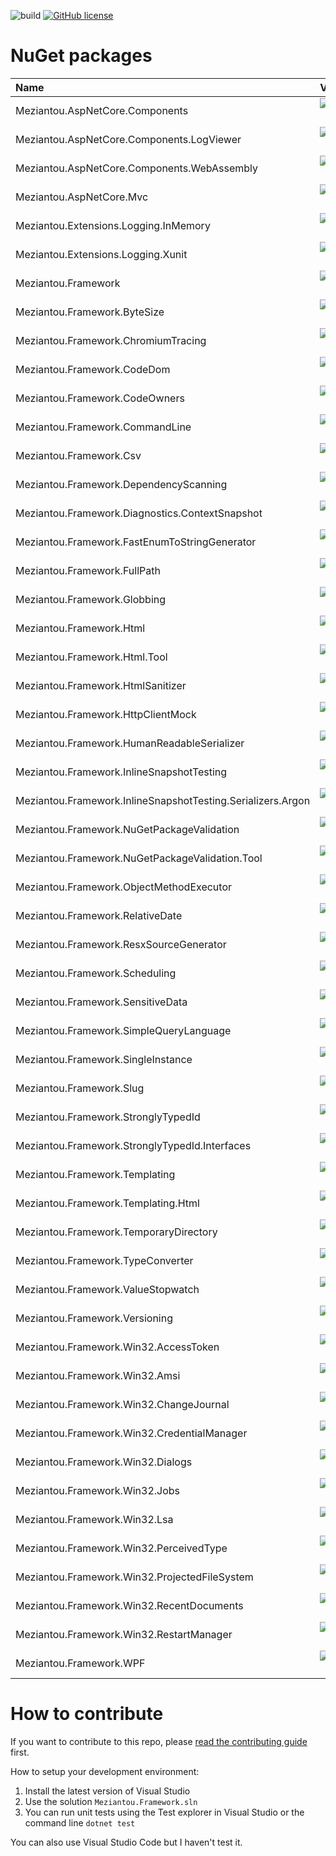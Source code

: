 ![build](https://github.com/meziantou/Meziantou.Framework/workflows/publish/badge.svg)
[![GitHub license](https://img.shields.io/github/license/meziantou/Meziantou.Framework.svg)](https://github.com/meziantou/Meziantou.Framework/blob/main/LICENSE.txt)

# NuGet packages

| Name | Version | Readme |
| :--- | :---: | :---: |
| Meziantou.AspNetCore.Components | [![NuGet](https://img.shields.io/nuget/v/Meziantou.AspNetCore.Components.svg)](https://www.nuget.org/packages/Meziantou.AspNetCore.Components/) | |
| Meziantou.AspNetCore.Components.LogViewer | [![NuGet](https://img.shields.io/nuget/v/Meziantou.AspNetCore.Components.LogViewer.svg)](https://www.nuget.org/packages/Meziantou.AspNetCore.Components.LogViewer/) | |
| Meziantou.AspNetCore.Components.WebAssembly | [![NuGet](https://img.shields.io/nuget/v/Meziantou.AspNetCore.Components.WebAssembly.svg)](https://www.nuget.org/packages/Meziantou.AspNetCore.Components.WebAssembly/) | |
| Meziantou.AspNetCore.Mvc | [![NuGet](https://img.shields.io/nuget/v/Meziantou.AspNetCore.Mvc.svg)](https://www.nuget.org/packages/Meziantou.AspNetCore.Mvc/) | |
| Meziantou.Extensions.Logging.InMemory | [![NuGet](https://img.shields.io/nuget/v/Meziantou.Extensions.Logging.InMemory.svg)](https://www.nuget.org/packages/Meziantou.Extensions.Logging.InMemory/) | [readme](src/Meziantou.Extensions.Logging.InMemory/readme.md) |
| Meziantou.Extensions.Logging.Xunit | [![NuGet](https://img.shields.io/nuget/v/Meziantou.Extensions.Logging.Xunit.svg)](https://www.nuget.org/packages/Meziantou.Extensions.Logging.Xunit/) | [readme](src/Meziantou.Extensions.Logging.Xunit/readme.md) |
| Meziantou.Framework | [![NuGet](https://img.shields.io/nuget/v/Meziantou.Framework.svg)](https://www.nuget.org/packages/Meziantou.Framework/) | |
| Meziantou.Framework.ByteSize | [![NuGet](https://img.shields.io/nuget/v/Meziantou.Framework.ByteSize.svg)](https://www.nuget.org/packages/Meziantou.Framework.ByteSize/) | [readme](src/Meziantou.Framework.ByteSize/readme.md) |
| Meziantou.Framework.ChromiumTracing | [![NuGet](https://img.shields.io/nuget/v/Meziantou.Framework.ChromiumTracing.svg)](https://www.nuget.org/packages/Meziantou.Framework.ChromiumTracing/) | |
| Meziantou.Framework.CodeDom | [![NuGet](https://img.shields.io/nuget/v/Meziantou.Framework.CodeDom.svg)](https://www.nuget.org/packages/Meziantou.Framework.CodeDom/) | |
| Meziantou.Framework.CodeOwners | [![NuGet](https://img.shields.io/nuget/v/Meziantou.Framework.CodeOwners.svg)](https://www.nuget.org/packages/Meziantou.Framework.CodeOwners/) | [readme](src/Meziantou.Framework.CodeOwners/readme.md) |
| Meziantou.Framework.CommandLine | [![NuGet](https://img.shields.io/nuget/v/Meziantou.Framework.CommandLine.svg)](https://www.nuget.org/packages/Meziantou.Framework.CommandLine/) | |
| Meziantou.Framework.Csv | [![NuGet](https://img.shields.io/nuget/v/Meziantou.Framework.Csv.svg)](https://www.nuget.org/packages/Meziantou.Framework.Csv/) | |
| Meziantou.Framework.DependencyScanning | [![NuGet](https://img.shields.io/nuget/v/Meziantou.Framework.DependencyScanning.svg)](https://www.nuget.org/packages/Meziantou.Framework.DependencyScanning/) | |
| Meziantou.Framework.Diagnostics.ContextSnapshot | [![NuGet](https://img.shields.io/nuget/v/Meziantou.Framework.Diagnostics.ContextSnapshot.svg)](https://www.nuget.org/packages/Meziantou.Framework.Diagnostics.ContextSnapshot/) | [readme](src/Meziantou.Framework.Diagnostics.ContextSnapshot/readme.md) |
| Meziantou.Framework.FastEnumToStringGenerator | [![NuGet](https://img.shields.io/nuget/v/Meziantou.Framework.FastEnumToStringGenerator.svg)](https://www.nuget.org/packages/Meziantou.Framework.FastEnumToStringGenerator/) | [readme](src/Meziantou.Framework.FastEnumToStringGenerator/readme.md) |
| Meziantou.Framework.FullPath | [![NuGet](https://img.shields.io/nuget/v/Meziantou.Framework.FullPath.svg)](https://www.nuget.org/packages/Meziantou.Framework.FullPath/) | [readme](src/Meziantou.Framework.FullPath/readme.md) |
| Meziantou.Framework.Globbing | [![NuGet](https://img.shields.io/nuget/v/Meziantou.Framework.Globbing.svg)](https://www.nuget.org/packages/Meziantou.Framework.Globbing/) | [readme](src/Meziantou.Framework.Globbing/readme.md) |
| Meziantou.Framework.Html | [![NuGet](https://img.shields.io/nuget/v/Meziantou.Framework.Html.svg)](https://www.nuget.org/packages/Meziantou.Framework.Html/) | |
| Meziantou.Framework.Html.Tool | [![NuGet](https://img.shields.io/nuget/v/Meziantou.Framework.Html.Tool.svg)](https://www.nuget.org/packages/Meziantou.Framework.Html.Tool/) | [readme](src/Meziantou.Framework.Html.Tool/readme.md) |
| Meziantou.Framework.HtmlSanitizer | [![NuGet](https://img.shields.io/nuget/v/Meziantou.Framework.HtmlSanitizer.svg)](https://www.nuget.org/packages/Meziantou.Framework.HtmlSanitizer/) | |
| Meziantou.Framework.HttpClientMock | [![NuGet](https://img.shields.io/nuget/v/Meziantou.Framework.HttpClientMock.svg)](https://www.nuget.org/packages/Meziantou.Framework.HttpClientMock/) | [readme](src/Meziantou.Framework.HttpClientMock/readme.md) |
| Meziantou.Framework.HumanReadableSerializer | [![NuGet](https://img.shields.io/nuget/v/Meziantou.Framework.HumanReadableSerializer.svg)](https://www.nuget.org/packages/Meziantou.Framework.HumanReadableSerializer/) | [readme](src/Meziantou.Framework.HumanReadableSerializer/readme.md) |
| Meziantou.Framework.InlineSnapshotTesting | [![NuGet](https://img.shields.io/nuget/v/Meziantou.Framework.InlineSnapshotTesting.svg)](https://www.nuget.org/packages/Meziantou.Framework.InlineSnapshotTesting/) | [readme](src/Meziantou.Framework.InlineSnapshotTesting/readme.md) |
| Meziantou.Framework.InlineSnapshotTesting.Serializers.Argon | [![NuGet](https://img.shields.io/nuget/v/Meziantou.Framework.InlineSnapshotTesting.Serializers.Argon.svg)](https://www.nuget.org/packages/Meziantou.Framework.InlineSnapshotTesting.Serializers.Argon/) | |
| Meziantou.Framework.NuGetPackageValidation | [![NuGet](https://img.shields.io/nuget/v/Meziantou.Framework.NuGetPackageValidation.svg)](https://www.nuget.org/packages/Meziantou.Framework.NuGetPackageValidation/) | |
| Meziantou.Framework.NuGetPackageValidation.Tool | [![NuGet](https://img.shields.io/nuget/v/Meziantou.Framework.NuGetPackageValidation.Tool.svg)](https://www.nuget.org/packages/Meziantou.Framework.NuGetPackageValidation.Tool/) | [readme](src/Meziantou.Framework.NuGetPackageValidation.Tool/readme.md) |
| Meziantou.Framework.ObjectMethodExecutor | [![NuGet](https://img.shields.io/nuget/v/Meziantou.Framework.ObjectMethodExecutor.svg)](https://www.nuget.org/packages/Meziantou.Framework.ObjectMethodExecutor/) | [readme](src/Meziantou.Framework.ObjectMethodExecutor/readme.md) |
| Meziantou.Framework.RelativeDate | [![NuGet](https://img.shields.io/nuget/v/Meziantou.Framework.RelativeDate.svg)](https://www.nuget.org/packages/Meziantou.Framework.RelativeDate/) | [readme](src/Meziantou.Framework.RelativeDate/readme.md) |
| Meziantou.Framework.ResxSourceGenerator | [![NuGet](https://img.shields.io/nuget/v/Meziantou.Framework.ResxSourceGenerator.svg)](https://www.nuget.org/packages/Meziantou.Framework.ResxSourceGenerator/) | [readme](src/Meziantou.Framework.ResxSourceGenerator/readme.md) |
| Meziantou.Framework.Scheduling | [![NuGet](https://img.shields.io/nuget/v/Meziantou.Framework.Scheduling.svg)](https://www.nuget.org/packages/Meziantou.Framework.Scheduling/) | [readme](src/Meziantou.Framework.Scheduling/readme.md) |
| Meziantou.Framework.SensitiveData | [![NuGet](https://img.shields.io/nuget/v/Meziantou.Framework.SensitiveData.svg)](https://www.nuget.org/packages/Meziantou.Framework.SensitiveData/) | [readme](src/Meziantou.Framework.SensitiveData/readme.md) |
| Meziantou.Framework.SimpleQueryLanguage | [![NuGet](https://img.shields.io/nuget/v/Meziantou.Framework.SimpleQueryLanguage.svg)](https://www.nuget.org/packages/Meziantou.Framework.SimpleQueryLanguage/) | [readme](src/Meziantou.Framework.SimpleQueryLanguage/readme.md) |
| Meziantou.Framework.SingleInstance | [![NuGet](https://img.shields.io/nuget/v/Meziantou.Framework.SingleInstance.svg)](https://www.nuget.org/packages/Meziantou.Framework.SingleInstance/) | [readme](src/Meziantou.Framework.SingleInstance/readme.md) |
| Meziantou.Framework.Slug | [![NuGet](https://img.shields.io/nuget/v/Meziantou.Framework.Slug.svg)](https://www.nuget.org/packages/Meziantou.Framework.Slug/) | [readme](src/Meziantou.Framework.Slug/readme.md) |
| Meziantou.Framework.StronglyTypedId | [![NuGet](https://img.shields.io/nuget/v/Meziantou.Framework.StronglyTypedId.svg)](https://www.nuget.org/packages/Meziantou.Framework.StronglyTypedId/) | [readme](src/Meziantou.Framework.StronglyTypedId/readme.md) |
| Meziantou.Framework.StronglyTypedId.Interfaces | [![NuGet](https://img.shields.io/nuget/v/Meziantou.Framework.StronglyTypedId.Interfaces.svg)](https://www.nuget.org/packages/Meziantou.Framework.StronglyTypedId.Interfaces/) | |
| Meziantou.Framework.Templating | [![NuGet](https://img.shields.io/nuget/v/Meziantou.Framework.Templating.svg)](https://www.nuget.org/packages/Meziantou.Framework.Templating/) | |
| Meziantou.Framework.Templating.Html | [![NuGet](https://img.shields.io/nuget/v/Meziantou.Framework.Templating.Html.svg)](https://www.nuget.org/packages/Meziantou.Framework.Templating.Html/) | |
| Meziantou.Framework.TemporaryDirectory | [![NuGet](https://img.shields.io/nuget/v/Meziantou.Framework.TemporaryDirectory.svg)](https://www.nuget.org/packages/Meziantou.Framework.TemporaryDirectory/) | [readme](src/Meziantou.Framework.TemporaryDirectory/readme.md) |
| Meziantou.Framework.TypeConverter | [![NuGet](https://img.shields.io/nuget/v/Meziantou.Framework.TypeConverter.svg)](https://www.nuget.org/packages/Meziantou.Framework.TypeConverter/) | |
| Meziantou.Framework.ValueStopwatch | [![NuGet](https://img.shields.io/nuget/v/Meziantou.Framework.ValueStopwatch.svg)](https://www.nuget.org/packages/Meziantou.Framework.ValueStopwatch/) | [readme](src/Meziantou.Framework.ValueStopwatch/readme.md) |
| Meziantou.Framework.Versioning | [![NuGet](https://img.shields.io/nuget/v/Meziantou.Framework.Versioning.svg)](https://www.nuget.org/packages/Meziantou.Framework.Versioning/) | [readme](src/Meziantou.Framework.Versioning/readme.md) |
| Meziantou.Framework.Win32.AccessToken | [![NuGet](https://img.shields.io/nuget/v/Meziantou.Framework.Win32.AccessToken.svg)](https://www.nuget.org/packages/Meziantou.Framework.Win32.AccessToken/) | |
| Meziantou.Framework.Win32.Amsi | [![NuGet](https://img.shields.io/nuget/v/Meziantou.Framework.Win32.Amsi.svg)](https://www.nuget.org/packages/Meziantou.Framework.Win32.Amsi/) | [readme](src/Meziantou.Framework.Win32.Amsi/readme.md) |
| Meziantou.Framework.Win32.ChangeJournal | [![NuGet](https://img.shields.io/nuget/v/Meziantou.Framework.Win32.ChangeJournal.svg)](https://www.nuget.org/packages/Meziantou.Framework.Win32.ChangeJournal/) | |
| Meziantou.Framework.Win32.CredentialManager | [![NuGet](https://img.shields.io/nuget/v/Meziantou.Framework.Win32.CredentialManager.svg)](https://www.nuget.org/packages/Meziantou.Framework.Win32.CredentialManager/) | [readme](src/Meziantou.Framework.Win32.CredentialManager/readme.md) |
| Meziantou.Framework.Win32.Dialogs | [![NuGet](https://img.shields.io/nuget/v/Meziantou.Framework.Win32.Dialogs.svg)](https://www.nuget.org/packages/Meziantou.Framework.Win32.Dialogs/) | |
| Meziantou.Framework.Win32.Jobs | [![NuGet](https://img.shields.io/nuget/v/Meziantou.Framework.Win32.Jobs.svg)](https://www.nuget.org/packages/Meziantou.Framework.Win32.Jobs/) | [readme](src/Meziantou.Framework.Win32.Jobs/readme.md) |
| Meziantou.Framework.Win32.Lsa | [![NuGet](https://img.shields.io/nuget/v/Meziantou.Framework.Win32.Lsa.svg)](https://www.nuget.org/packages/Meziantou.Framework.Win32.Lsa/) | |
| Meziantou.Framework.Win32.PerceivedType | [![NuGet](https://img.shields.io/nuget/v/Meziantou.Framework.Win32.PerceivedType.svg)](https://www.nuget.org/packages/Meziantou.Framework.Win32.PerceivedType/) | |
| Meziantou.Framework.Win32.ProjectedFileSystem | [![NuGet](https://img.shields.io/nuget/v/Meziantou.Framework.Win32.ProjectedFileSystem.svg)](https://www.nuget.org/packages/Meziantou.Framework.Win32.ProjectedFileSystem/) | |
| Meziantou.Framework.Win32.RecentDocuments | [![NuGet](https://img.shields.io/nuget/v/Meziantou.Framework.Win32.RecentDocuments.svg)](https://www.nuget.org/packages/Meziantou.Framework.Win32.RecentDocuments/) | [readme](src/Meziantou.Framework.Win32.RecentDocuments/readme.md) |
| Meziantou.Framework.Win32.RestartManager | [![NuGet](https://img.shields.io/nuget/v/Meziantou.Framework.Win32.RestartManager.svg)](https://www.nuget.org/packages/Meziantou.Framework.Win32.RestartManager/) | |
| Meziantou.Framework.WPF | [![NuGet](https://img.shields.io/nuget/v/Meziantou.Framework.WPF.svg)](https://www.nuget.org/packages/Meziantou.Framework.WPF/) | |

# How to contribute

If you want to contribute to this repo, please [read the contributing guide](CONTRIBUTING.md) first.

How to setup your development environment:

1. Install the latest version of Visual Studio
2. Use the solution `Meziantou.Framework.sln`
3. You can run unit tests using the Test explorer in Visual Studio or the command line `dotnet test`

You can also use Visual Studio Code but I haven't test it.
